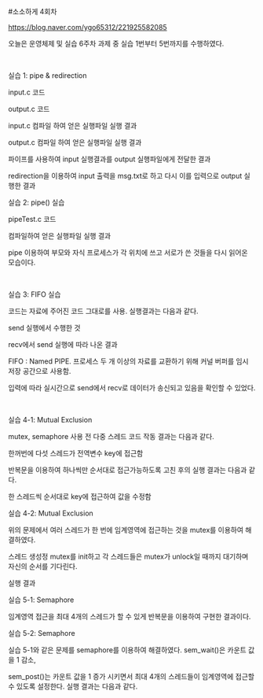 #소소하게 4회차

https://blog.naver.com/ygo65312/221925582085

오늘은 운영체제 및 실습 6주차 과제 중 실습 1번부터 5번까지를 수행하였다.

​

실습 1: pipe & redirection


input.c 코드


output.c 코드


input.c 컴파일 하여 얻은 실행파일 실행 결과


output.c 컴파일 하여 얻은 실행파일 실행 결과


파이프를 사용하여 input 실행결과를 output 실행파일에게 전달한 결과


redirection을 이용하여 input 출력을 msg.txt로 하고 다시 이를 입력으로 output 실행한 결과

실습 2: pipe() 실습


pipeTest.c 코드


컴파일하여 얻은 실행파일 실행 결과

pipe 이용하여 부모와 자식 프로세스가 각 위치에 쓰고 서로가 쓴 것들을 다시 읽어온 모습이다.

​

실습 3: FIFO 실습

코드는 자료에 주어진 코드 그대로를 사용. 실행결과는 다음과 같다.


send 실행에서 수행한 것


recv에서 send 실행에 따라 나온 결과

FIFO : Named PIPE. 프로세스 두 개 이상의 자료를 교환하기 위해 커널 버퍼를 임시 저장 공간으로 사용함.

입력에 따라 실시간으로 send에서 recv로 데이터가 송신되고 있음을 확인할 수 있었다.

​

실습 4-1: Mutual Exclusion

mutex, semaphore 사용 전 다중 스레드 코드 작동 결과는 다음과 같다.


한꺼번에 다섯 스레드가 전역변수 key에 접근함

반복문을 이용하여 하나씩만 순서대로 접근가능하도록 고친 후의 실행 결과는 다음과 같다.


한 스레드씩 순서대로 key에 접근하여 값을 수정함

실습 4-2: Mutual Exclusion

위의 문제에서 여러 스레드가 한 번에 임계영역에 접근하는 것을 mutex를 이용하여 해결하였다.

스레드 생성정 mutex를 init하고 각 스레드들은 mutex가 unlock일 때까지 대기하며 자신의 순서를 기다린다.


실행 결과

실습 5-1: Semaphore

임계영역 접근을 최대 4개의 스레드가 할 수 있게 반복문을 이용하여 구현한 결과이다.


실습 5-2: Semaphore

실습 5-1와 같은 문제를 semaphore를 이용하여 해결하였다. sem_wait()은 카운트 값을 1 감소,

sem_post()는 카운트 값을 1 증가 시키면서 최대 4개의 스레드들이 임계영역에 접근할 수 있도록 설정한다. 실행 결과는 다음과 같다.


